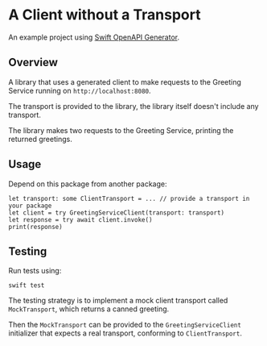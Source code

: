 # A Client without a Transport

An example project using [Swift OpenAPI Generator](https://github.com/apple/swift-openapi-generator).

## Overview

A library that uses a generated client to make requests to the Greeting Service running on `http://localhost:8080`.

The transport is provided to the library, the library itself doesn't include any transport. 

The library makes two requests to the Greeting Service, printing the returned greetings.

## Usage

Depend on this package from another package:

```
let transport: some ClientTransport = ... // provide a transport in your package
let client = try GreetingServiceClient(transport: transport)
let response = try await client.invoke()
print(response)
```

## Testing

Run tests using:

```
swift test
```

The testing strategy is to implement a mock client transport called `MockTransport`, which returns a canned greeting.

Then the `MockTransport` can be provided to the `GreetingServiceClient` initializer that expects a real transport, conforming to `ClientTransport`.
